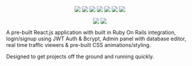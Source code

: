<p align="center">
  <img align="center" src="https://img.shields.io/badge/CSS-3.0-1572B6">
  <img align="center" src="https://img.shields.io/badge/HTML-5.2-E34F26">
  <img align="center" src="https://img.shields.io/badge/Javascript-1.8.5-F7DF1E">
  <img align="center" src="https://img.shields.io/badge/Postgresql-12.1-336791">
  <img align="center" src="https://img.shields.io/badge/React.JS-16.12.0-61DAFB">
  <img align="center" src="https://img.shields.io/badge/Ruby-2.6.5-CC342D">
  <img align="center" src="https://img.shields.io/badge/Ruby%20On%20Rails-6.0.2.1-cc0600">
</p>

<p align="center">
    <a href="https://github.com/trunkslamchest/stock_react/tree/frontend-0.31/"><img align="center" src="https://img.shields.io/badge/Most%20Recent%20Frontend%20Repository%20-0.31-000000"></a>
    <a href="https://github.com/trunkslamchest/stock_react/tree/backend-0.3/"><img align="center" src="https://img.shields.io/badge/Most%20Recent%20Backend%20Repository%20-0.3-000000"></a>
</p>


A pre-built React.js application with built in Ruby On Rails integration, login/signup using JWT Auth & Bcrypt, Admin panel with database editor, real time traffic viewers & pre-built CSS animations/styling.

Designed to get projects off the ground and running quickly.

